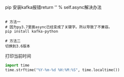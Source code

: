
pip 安装kafka报错return '<SimpleProducer batch=%s>' % self.async解决办法

```shell

# 方法一
# 因为py3.7里面async已经变成了关键字。所以导致了不兼容。
pip install kafka-python

# 方法二
切换到3.6版本
```

打印当前时间

```python
import time
time.strftime("%Y-%m-%d %H:%M:%S", time.localtime())
```